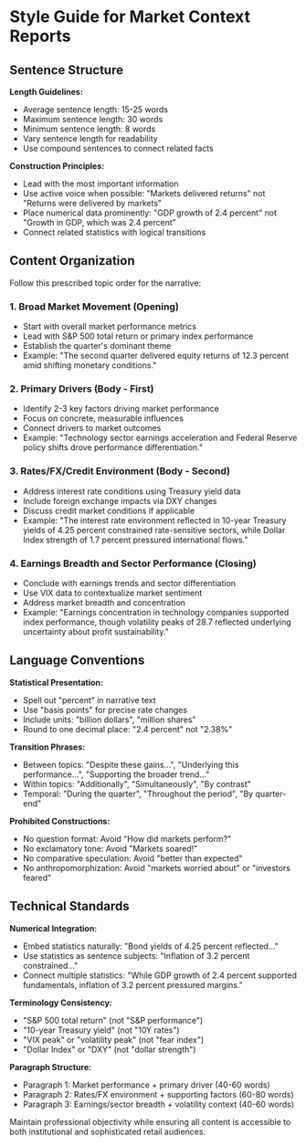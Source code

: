 # Style Guide for Market Context Reports

## Sentence Structure

**Length Guidelines:**
- Average sentence length: 15-25 words
- Maximum sentence length: 30 words
- Minimum sentence length: 8 words
- Vary sentence length for readability
- Use compound sentences to connect related facts

**Construction Principles:**
- Lead with the most important information
- Use active voice when possible: "Markets delivered returns" not "Returns were delivered by markets"
- Place numerical data prominently: "GDP growth of 2.4 percent" not "Growth in GDP, which was 2.4 percent"
- Connect related statistics with logical transitions

## Content Organization

Follow this prescribed topic order for the narrative:

### 1. Broad Market Movement (Opening)
- Start with overall market performance metrics
- Lead with S&P 500 total return or primary index performance
- Establish the quarter's dominant theme
- Example: "The second quarter delivered equity returns of 12.3 percent amid shifting monetary conditions."

### 2. Primary Drivers (Body - First)
- Identify 2-3 key factors driving market performance
- Focus on concrete, measurable influences
- Connect drivers to market outcomes
- Example: "Technology sector earnings acceleration and Federal Reserve policy shifts drove performance differentiation."

### 3. Rates/FX/Credit Environment (Body - Second)
- Address interest rate conditions using Treasury yield data
- Include foreign exchange impacts via DXY changes
- Discuss credit market conditions if applicable
- Example: "The interest rate environment reflected in 10-year Treasury yields of 4.25 percent constrained rate-sensitive sectors, while Dollar Index strength of 1.7 percent pressured international flows."

### 4. Earnings Breadth and Sector Performance (Closing)
- Conclude with earnings trends and sector differentiation
- Use VIX data to contextualize market sentiment
- Address market breadth and concentration
- Example: "Earnings concentration in technology companies supported index performance, though volatility peaks of 28.7 reflected underlying uncertainty about profit sustainability."

## Language Conventions

**Statistical Presentation:**
- Spell out "percent" in narrative text
- Use "basis points" for precise rate changes
- Include units: "billion dollars", "million shares"
- Round to one decimal place: "2.4 percent" not "2.38%"

**Transition Phrases:**
- Between topics: "Despite these gains...", "Underlying this performance...", "Supporting the broader trend..."
- Within topics: "Additionally", "Simultaneously", "By contrast"
- Temporal: "During the quarter", "Throughout the period", "By quarter-end"

**Prohibited Constructions:**
- No question format: Avoid "How did markets perform?"
- No exclamatory tone: Avoid "Markets soared!"
- No comparative speculation: Avoid "better than expected"
- No anthropomorphization: Avoid "markets worried about" or "investors feared"

## Technical Standards

**Numerical Integration:**
- Embed statistics naturally: "Bond yields of 4.25 percent reflected..."
- Use statistics as sentence subjects: "Inflation of 3.2 percent constrained..."
- Connect multiple statistics: "While GDP growth of 2.4 percent supported fundamentals, inflation of 3.2 percent pressured margins."

**Terminology Consistency:**
- "S&P 500 total return" (not "S&P performance")
- "10-year Treasury yield" (not "10Y rates")
- "VIX peak" or "volatility peak" (not "fear index")
- "Dollar Index" or "DXY" (not "dollar strength")

**Paragraph Structure:**
- Paragraph 1: Market performance + primary driver (40-60 words)
- Paragraph 2: Rates/FX environment + supporting factors (60-80 words)  
- Paragraph 3: Earnings/sector breadth + volatility context (40-60 words)

Maintain professional objectivity while ensuring all content is accessible to both institutional and sophisticated retail audiences.